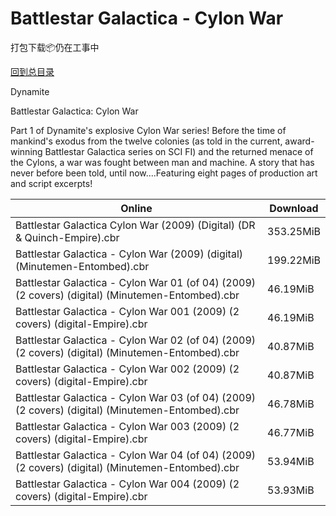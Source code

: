 # Battlestar Galactica - Cylon War

打包下载📦仍在工事中

[回到总目录](/Catalogs.md)

Dynamite

Battlestar Galactica: Cylon War

Part 1 of Dynamite's explosive Cylon War series! Before the time of mankind's exodus from the twelve colonies (as told in the current, award-winning Battlestar Galactica series on SCI FI) and the returned menace of the Cylons, a war was fought between man and machine. A story that has never before been told, until now....Featuring eight pages of production art and script excerpts!





Online | Download
--- | ---
Battlestar Galactica Cylon War (2009) (Digital) (DR & Quinch-Empire).cbr | 353.25MiB
Battlestar Galactica - Cylon War (2009) (digital) (Minutemen-Entombed).cbr | 199.22MiB
Battlestar Galactica - Cylon War 01 (of 04) (2009) (2 covers) (digital) (Minutemen-Entombed).cbr | 46.19MiB
Battlestar Galactica - Cylon War 001 (2009) (2 covers) (digital-Empire).cbr | 46.19MiB
Battlestar Galactica - Cylon War 02 (of 04) (2009) (2 covers) (digital) (Minutemen-Entombed).cbr | 40.87MiB
Battlestar Galactica - Cylon War 002 (2009) (2 covers) (digital-Empire).cbr | 40.87MiB
Battlestar Galactica - Cylon War 03 (of 04) (2009) (2 covers) (digital) (Minutemen-Entombed).cbr | 46.78MiB
Battlestar Galactica - Cylon War 003 (2009) (2 covers) (digital-Empire).cbr | 46.77MiB
Battlestar Galactica - Cylon War 04 (of 04) (2009) (2 covers) (digital) (Minutemen-Entombed).cbr | 53.94MiB
Battlestar Galactica - Cylon War 004 (2009) (2 covers) (digital-Empire).cbr | 53.93MiB